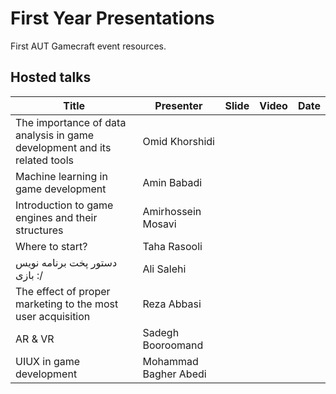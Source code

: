 # First Year Presentations
First AUT Gamecraft event resources.

## Hosted talks
|Title|Presenter|Slide|Video|Date|
|--|--|--|--|--|
|The importance of data analysis in game development and its related tools|Omid Khorshidi||||
|Machine learning in game development|Amin Babadi||||
|Introduction to game engines and their structures|Amirhossein Mosavi||||
|Where to start?|Taha Rasooli||||
|دستور پخت برنامه نویس بازی :/|Ali Salehi||||
|The effect of proper marketing to the most user acquisition|Reza Abbasi||||
|AR & VR|Sadegh Booroomand||||
|UIUX in game development|Mohammad Bagher Abedi||||
